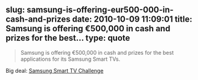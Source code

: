 slug: samsung-is-offering-eur500-000-in-cash-and-prizes
date: 2010-10-09 11:09:01
title: Samsung is offering €500,000 in cash and prizes for the best...
type: quote
---

> Samsung is offering €500,000 in cash and prizes for the best applications for its Samsung Smart TVs.

Big deal: [Samsung Smart TV Challenge](http://www.samsungsmarttvchallenge.eu/)

